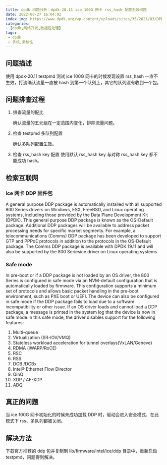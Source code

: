 ```yaml
---
title: dpdk 问题分析：dpdk-20.11 ice 100G 网卡 rss_hash 配置无效问题
date: 2022-08-27 16:04:02
index_img: https://www.dpdk.org/wp-content/uploads/sites/35/2021/03/DPDK_logo-01-1.svg
categories:
- [dpdk,网络开发,数据包处理]
tags:
 - dpdk
 - 多核,亲核性
---
```


## 问题描述
使用 dpdk-20.11 testpmd 测试 ice 100G 网卡的时候发现设置 rss_hash 一直不生效，打流确认流量一直被 hash 到第一个队列上，其它的队列没有收到一个包。

## 问题排查过程
1. 排查流量的配比

	确认流量的五元组在一定范围内变化，排除流量问题。
2. 检查 testpmd 多队列配置

	确认多队列配置生效。

3. 检查 rss_hash key 配置
	使用默认 rss_hash key 与对称 rss_hash key 都不能成功 hash。

## 检索互联网
### ice 网卡 DDP 固件包

A general purpose DDP package is automatically installed with all supported 800 Series drivers on Windows, ESX, FreeBSD, and Linux operating systems, including those provided by the Data Plane Development Kit (DPDK). This general purpose DDP package is known as the OS-Default package. Additional DDP packages will be available to address packet processing needs for specific market segments. For example, a telecommunications (Comms) DDP package has been developed to support GTP and PPPoE protocols in addition to the protocols in the OS-Default package. The Comms DDP package is available with DPDK 19.11 and will also be supported by the 800 Seriesice driver on Linux operating systems


### Safe mode

In pre-boot or if a DDP package is not loaded by an OS driver, the 800 Series is configured in safe mode via an NVM-default configuration that is automatically loaded by firmware. This configuration supports a minimum set of protocols and allows basic packet handling in the pre-boot environment, such as PXE boot or UEFI. The device can also be configured in safe mode if the DDP package fails to load due to a software incompatibility or other issue. If an OS driver loads and cannot load a DDP package, a message is printed in the system log that the device is now in safe mode.In this safe mode, the driver disables support for the following features:

1. Multi-queue
2. Virtualization (SR-IOV/VMQ)
3. Stateless workload acceleration for tunnel overlays(VxLAN/Geneve)
4. RDMA (iWARP/RoCE)
5. RSC
6. RSS
7. DCB /DCBx
8. Intel® Ethernet Flow Director
9. QinQ
10. XDP / AF-XDP
11. ADQ

## 真正的问题
当 ice 100G 网卡初始化的时候未成功加载 DDP 时，驱动会进入安全模式，在此模式下 rss、多队列都被关闭。

## 解决方法
下载官方推荐的 ddp 包并复制到 lib/firmware/intel/ice/ddp 目录中，重新启动 testpmd，问题得到解决。
